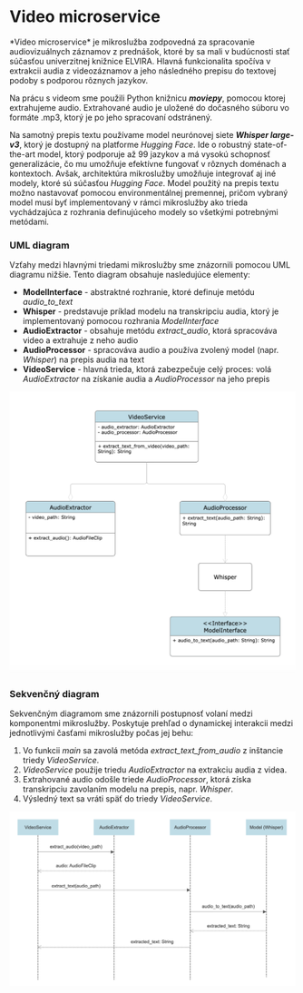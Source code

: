 # Video microservice
<div style={{ textAlign: 'justify' }}>
   *Video microservice* je mikroslužba zodpovedná za spracovanie audiovizuálnych záznamov z prednášok, ktoré by sa mali v budúcnosti stať súčasťou univerzitnej knižnice ELVIRA. Hlavná funkcionalita spočíva v extrakcii audia z videozáznamov a jeho následného prepisu do textovej podoby s podporou rôznych jazykov.

   Na prácu s videom sme použili Python knižnicu ***moviepy***, pomocou ktorej extrahujeme audio. Extrahované audio je uložené do dočasného súboru vo formáte .mp3, ktorý je po jeho spracovaní odstránený.
   
   Na samotný prepis textu používame model neurónovej siete ***Whisper large-v3***, ktorý je dostupný na platforme *Hugging Face*. Ide o robustný state-of-the-art model, ktorý podporuje až 99 jazykov a má vysokú schopnosť generalizácie, čo mu umožňuje efektívne fungovať v rôznych doménach a kontextoch. Avšak, architektúra mikroslužby umožňuje integrovať aj iné modely, ktoré sú súčasťou *Hugging Face*. Model použitý na prepis textu možno nastavovať pomocou environmentálnej premennej, pričom vybraný model musí byť implementovaný v rámci mikroslužby ako trieda vychádzajúca z rozhrania definujúceho modely so všetkými potrebnými metódami.  
</div>

### UML diagram

<div style={{ textAlign: 'justify' }}>
   Vzťahy medzi hlavnými triedami mikroslužby sme znázornili pomocou UML diagramu nižšie. Tento diagram obsahuje nasledujúce elementy:

   - **ModelInterface** - abstraktné rozhranie, ktoré definuje metódu *audio_to_text*
   - **Whisper** - predstavuje príklad modelu na transkripciu audia, ktorý je implementovaný pomocou rozhrania *ModelInterface*
   - **AudioExtractor** - obsahuje metódu *extract_audio*, ktorá spracováva video a extrahuje z neho audio
   - **AudioProcessor** - spracováva audio a používa zvolený model (napr. *Whisper*) na prepis audia na text
   - **VideoService** - hlavná trieda, ktorá zabezpečuje celý proces: volá *AudioExtractor* na získanie audia a *AudioProcessor* na jeho prepis
</div>

![ilustration-image](/img/ai_doc/UML_diagram_video_microservice.png)

### Sekvenčný diagram

<div style={{ textAlign: 'justify' }}>
   Sekvenčným diagramom sme znázornili postupnosť volaní medzi komponentmi mikroslužby. Poskytuje prehľad o dynamickej interakcii medzi jednotlivými časťami mikroslužby počas jej behu:

   1. Vo funkcii *main* sa zavolá metóda *extract_text_from_audio* z inštancie triedy *VideoService*.
   2. *VideoService* použije triedu *AudioExtractor* na extrakciu audia z videa.
   3. Extrahované audio odošle triede *AudioProcessor*, ktorá získa transkripciu zavolaním modelu na prepis, napr. *Whisper*.
   4. Výsledný text sa vráti späť do triedy *VideoService*.
</div>

![ilustration-image](/img/ai_doc/sequence_diagram_video_microservice.png)
